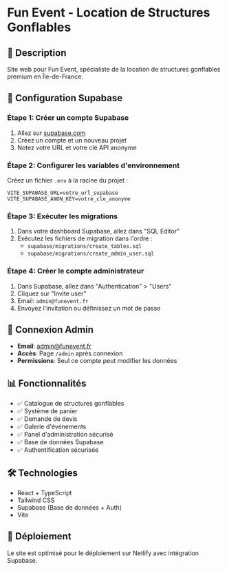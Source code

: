 # Fun Event - Location de Structures Gonflables

## 🎪 Description
Site web pour Fun Event, spécialiste de la location de structures gonflables premium en Île-de-France.

## 🚀 Configuration Supabase

### Étape 1: Créer un compte Supabase
1. Allez sur [supabase.com](https://supabase.com)
2. Créez un compte et un nouveau projet
3. Notez votre URL et votre clé API anonyme

### Étape 2: Configurer les variables d'environnement
Créez un fichier `.env` à la racine du projet :
```
VITE_SUPABASE_URL=votre_url_supabase
VITE_SUPABASE_ANON_KEY=votre_cle_anonyme
```

### Étape 3: Exécuter les migrations
1. Dans votre dashboard Supabase, allez dans "SQL Editor"
2. Exécutez les fichiers de migration dans l'ordre :
   - `supabase/migrations/create_tables.sql`
   - `supabase/migrations/create_admin_user.sql`

### Étape 4: Créer le compte administrateur
1. Dans Supabase, allez dans "Authentication" > "Users"
2. Cliquez sur "Invite user"
3. Email: `admin@funevent.fr`
4. Envoyez l'invitation ou définissez un mot de passe

## 🔐 Connexion Admin
- **Email**: admin@funevent.fr
- **Accès**: Page `/admin` après connexion
- **Permissions**: Seul ce compte peut modifier les données

## 📊 Fonctionnalités
- ✅ Catalogue de structures gonflables
- ✅ Système de panier
- ✅ Demande de devis
- ✅ Galerie d'événements
- ✅ Panel d'administration sécurisé
- ✅ Base de données Supabase
- ✅ Authentification sécurisée

## 🛠️ Technologies
- React + TypeScript
- Tailwind CSS
- Supabase (Base de données + Auth)
- Vite

## 📱 Déploiement
Le site est optimisé pour le déploiement sur Netlify avec intégration Supabase.